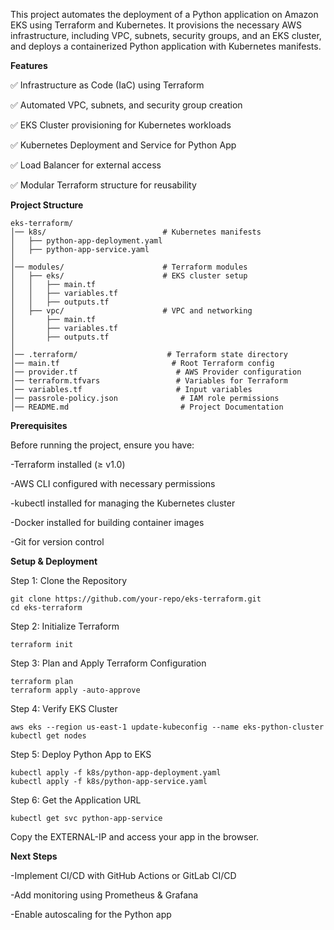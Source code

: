 This project automates the deployment of a Python application on Amazon EKS using Terraform and Kubernetes. It provisions the necessary AWS infrastructure, including VPC, subnets, security groups, and an EKS cluster, and deploys a containerized Python application with Kubernetes manifests.

**Features**

✅ Infrastructure as Code (IaC) using Terraform

✅ Automated VPC, subnets, and security group creation

✅ EKS Cluster provisioning for Kubernetes workloads

✅ Kubernetes Deployment and Service for Python App

✅ Load Balancer for external access

✅ Modular Terraform structure for reusability

**Project Structure**

```
eks-terraform/
│── k8s/                          # Kubernetes manifests  
│   ├── python-app-deployment.yaml  
│   ├── python-app-service.yaml  
│  
│── modules/                      # Terraform modules  
│   ├── eks/                      # EKS cluster setup  
│   │   ├── main.tf  
│   │   ├── variables.tf  
│   │   ├── outputs.tf  
│   ├── vpc/                      # VPC and networking  
│       ├── main.tf  
│       ├── variables.tf  
│       ├── outputs.tf  
│  
│── .terraform/                    # Terraform state directory  
│── main.tf                         # Root Terraform config  
│── provider.tf                      # AWS Provider configuration  
│── terraform.tfvars                 # Variables for Terraform  
│── variables.tf                     # Input variables  
│── passrole-policy.json              # IAM role permissions  
│── README.md                         # Project Documentation  
```

**Prerequisites**

Before running the project, ensure you have:

-Terraform installed (≥ v1.0)

-AWS CLI configured with necessary permissions

-kubectl installed for managing the Kubernetes cluster

-Docker installed for building container images

-Git for version control


**Setup & Deployment**

Step 1: Clone the Repository
```
git clone https://github.com/your-repo/eks-terraform.git
cd eks-terraform
```
Step 2: Initialize Terraform
```
terraform init
```

Step 3: Plan and Apply Terraform Configuration
```
terraform plan
terraform apply -auto-approve
```

Step 4: Verify EKS Cluster
```
aws eks --region us-east-1 update-kubeconfig --name eks-python-cluster
kubectl get nodes
```

Step 5: Deploy Python App to EKS
```
kubectl apply -f k8s/python-app-deployment.yaml
kubectl apply -f k8s/python-app-service.yaml
```

Step 6: Get the Application URL
```
kubectl get svc python-app-service
```
Copy the EXTERNAL-IP and access your app in the browser.

**Next Steps**

-Implement CI/CD with GitHub Actions or GitLab CI/CD

-Add monitoring using Prometheus & Grafana

-Enable autoscaling for the Python app
